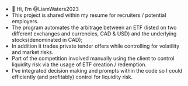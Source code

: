- 👋 Hi, I’m @LiamWaters2023
- This project is shared within my resume for recruiters / potential employers.
- The program automates the arbitrage between an ETF (listed on two different exchanges and currencies, CAD & USD) and the underlying stocks(denominated in CAD);
- In addition it trades private tender offers while controlling for volatility and market risks.
- Part of the competition involved manually using the client to control liquidity risk via the usage of ETF creation / redemption.
- I've integrated decision making and prompts within the code so I could efficiently (and profitably) control for liquidity risk.
